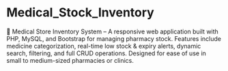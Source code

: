 # Medical_Stock_Inventory
💊 Medical Store Inventory System – A responsive web application built with PHP, MySQL, and Bootstrap for managing pharmacy stock. Features include medicine categorization, real-time low stock &amp; expiry alerts, dynamic search, filtering, and full CRUD operations. Designed for ease of use in small to medium-sized pharmacies or clinics.
